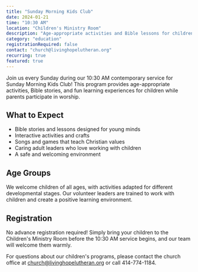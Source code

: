 ```yaml
---
title: "Sunday Morning Kids Club"
date: 2024-01-21
time: "10:30 AM"
location: "Children's Ministry Room"
description: "Age-appropriate activities and Bible lessons for children during the contemporary service."
category: "education"
registrationRequired: false
contact: "church@livinghopelutheran.org"
recurring: true
featured: true
---
```


Join us every Sunday during our 10:30 AM contemporary service for Sunday Morning Kids Club! This program provides age-appropriate activities, Bible stories, and fun learning experiences for children while parents participate in worship.

## What to Expect

- Bible stories and lessons designed for young minds
- Interactive activities and crafts
- Songs and games that teach Christian values
- Caring adult leaders who love working with children
- A safe and welcoming environment

## Age Groups

We welcome children of all ages, with activities adapted for different developmental stages. Our volunteer leaders are trained to work with children and create a positive learning environment.

## Registration

No advance registration required! Simply bring your children to the Children's Ministry Room before the 10:30 AM service begins, and our team will welcome them warmly.

For questions about our children's programs, please contact the church office at church@livinghopelutheran.org or call 414-774-1184. 